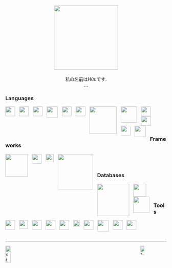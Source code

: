 <h1 align="center">
	<a href="https://github.com/huuln9">
		<img src="https://fiverr-res.cloudinary.com/images/t_main1,q_auto,f_auto,q_auto,f_auto/attachments/delivery/asset/190f10cafb9836123a6757d583746096-1607512905/Attachment_1607512865/create-personalized-among-us-gif-and-png-for-you.gif" width="200px">
	</a>
</h1>
<div align="center">私の名前はHữuです.</div>
<div align="center">...</div>
<h3>Languages</h3>
<img align="left" width="30px" style="padding-right:10px;" src="https://www.svgrepo.com/show/303388/java-4-logo.svg"/>
<img align="left" width="30px" style="padding-right:10px;" src="https://upload.wikimedia.org/wikipedia/commons/thumb/3/38/HTML5_Badge.svg/1024px-HTML5_Badge.svg.png"/>
<img align="left" width="30px" style="padding-right:10px;" src="https://upload.wikimedia.org/wikipedia/commons/thumb/6/62/CSS3_logo.svg/240px-CSS3_logo.svg.png"/>
<img align="left" width="35px" style="padding-right:10px;" src="https://upload.wikimedia.org/wikipedia/commons/thumb/9/96/Sass_Logo_Color.svg/1280px-Sass_Logo_Color.svg.png"/>
<img align="left" width="30px" style="padding-right:10px;" src="https://upload.wikimedia.org/wikipedia/commons/thumb/9/99/Unofficial_JavaScript_logo_2.svg/480px-Unofficial_JavaScript_logo_2.svg.png"/>
<img align="left" width="30px" style="padding-right:10px;" src="https://www.svgrepo.com/show/303600/typescript-logo.svg"/>
<img align="left" width="85px" style="padding-right:10px;" src="https://seeklogo.com/images/D/dart-logo-86B5DDAA61-seeklogo.com.png"/>
<img align="left" width="50px" style="padding-right:10px;" src="https://upload.wikimedia.org/wikipedia/commons/thumb/2/27/PHP-logo.svg/2560px-PHP-logo.svg.png"/>
<img align="left" width="30px" style="padding-right:10px;" src="https://upload.wikimedia.org/wikipedia/commons/thumb/c/c3/Python-logo-notext.svg/1024px-Python-logo-notext.svg.png"/>
<img align="left" width="30px" style="padding-right:10px;" src="https://seeklogo.com/images/C/c-logo-672525892C-seeklogo.com.png"/>
<img align="left" width="30px" style="padding-right:10px;" src="https://upload.wikimedia.org/wikipedia/commons/thumb/1/18/ISO_C%2B%2B_Logo.svg/306px-ISO_C%2B%2B_Logo.svg.png"/>
<img align="left" width="35px" style="padding-right:10px;" src="https://static.cdnlogo.com/logos/c/27/c.svg"/>
<br><br><br><br>
<h3>Frameworks</h3>
<img align="left" width="70px" style="padding-right:10px;" src="https://blogs.ashrithgn.com/content/images/2019/07/spring-boot-logo.png"/>
<img align="left" width="30px" style="padding-right:10px;" src="https://devnote.tech/wp-content/uploads/2021/10/Angular-logo.png"/>
<img align="left" width="25px" style="padding-right:10px;" src="https://solid.edu.vn/static/images/partners/flutter-partner.svg"/>
<img align="left" width="110px" style="padding-right:10px;" src="https://upload.wikimedia.org/wikipedia/commons/thumb/3/36/Logo.min.svg/2560px-Logo.min.svg.png"/>
<br><br>
<h3>Databases</h3>
<img align="left" width="100px" style="padding-right:10px;" src="https://upload.wikimedia.org/wikipedia/commons/thumb/9/93/MongoDB_Logo.svg/2560px-MongoDB_Logo.svg.png"/>
<img align="left" width="40px" style="padding-right:10px;" src="https://www.svgrepo.com/show/303229/microsoft-sql-server-logo.svg"/>
<img align="left" width="50px" style="padding-right:10px;" src="https://seeklogo.com/images/M/mysql-logo-B047FB7790-seeklogo.com.png"/>
<br><br>
<h3>Tools</h3>
<img align="left" width="30px" style="padding-right:10px;" src="https://upload.wikimedia.org/wikipedia/commons/thumb/9/9a/Visual_Studio_Code_1.35_icon.svg/2048px-Visual_Studio_Code_1.35_icon.svg.png"/>
<img align="left" width="27px" style="padding-right:10px;" src="https://upload.wikimedia.org/wikipedia/commons/thumb/9/98/Apache_NetBeans_Logo.svg/888px-Apache_NetBeans_Logo.svg.png"/>
<img align="left" width="30px" style="padding-right:10px;" src="https://seeklogo.com/images/S/sublime-text-logo-C2736A0B50-seeklogo.com.png"/>
<img align="left" width="30px" style="padding-right:10px;" src="https://seeklogo.com/images/P/postman-logo-0087CA0D15-seeklogo.com.png"/>
<img align="left" width="30px" style="padding-right:10px;" src="https://seeklogo.com/images/X/xampp-logo-1C1A9E3689-seeklogo.com.png"/>
<img align="left" width="20px" style="padding-right:10px;" src="https://upload.wikimedia.org/wikipedia/commons/3/33/Figma-logo.svg"/>
<img align="left" width="30px" style="padding-right:10px;" src="https://dashboard.snapcraft.io/site_media/appmedia/2018/09/logo-256x256.png"/>
<img align="left" width="35px" style="padding-right:10px;" src="https://cdn.worldvectorlogo.com/logos/docker.svg"/>
<img align="left" width="30px" style="padding-right:10px;" src="https://upload.wikimedia.org/wikipedia/commons/thumb/3/3f/Git_icon.svg/1200px-Git_icon.svg.png"/>
<img align="left" width="30px" style="padding-right:10px;" src="https://upload.wikimedia.org/wikipedia/commons/9/91/Octicons-mark-github.svg"/>
<br><br><br>
<hr>
<p style="display:flex; justify-content: space-between">
	<a href="https://github.com/huuln9">
		<img alt="stats" width="55%" src="https://github-readme-stats.vercel.app/api?username=huuln9&show_icons=false&count_private=true&theme=merko&hide_border=true&bg_color=0D1117" />
	</a>
	<a href="https://github.com/huuln9">
		<img alt="top-langs" width="40%" src="https://github-readme-stats.vercel.app/api/top-langs/?username=huuln9&langs_count=10&count_private=true&layout=compact&theme=merko&hide_border=true&bg_color=0D1117" />
	</a>
</p>

